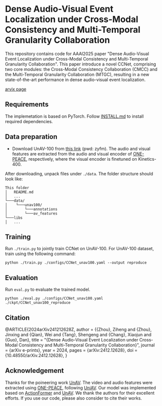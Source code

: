 # Dense Audio-Visual Event Localization under Cross-Modal Consistency and Multi-Temporal Granularity Collaboration
This repository contains code for AAAI2025 paper "Dense Audio-Visual Event Localization under Cross-Modal Consistency and Multi-Temporal Granularity Collaboration". This paper introduce a novel CCNet, comprising two core modules: the Cross-Modal Consistency Collaboration (CMCC) and the Multi-Temporal Granularity Collaboration (MTGC), resulting in a new state-of-the-art performance in dense audio-visual event localization.

[arvix page](https://arxiv.org/abs/2412.12628)

## Requirements
The implemetation is based on PyTorch. Follow [INSTALL.md](INSTALL.md) to install required dependencies.

## Data preparation
<!-- #### Download features and annotations -->
- Download UnAV-100 from [this link](https://pan.baidu.com/s/1uBRdq6mXTfnRODMbZ0-QnA?pwd=zyfm) (pwd: zyfm).  The audio and visual features are extracted from the audio and visual encoder of [ONE-PEACE](https://github.com/OFA-Sys/ONE-PEACE), respectively, where the visual encoder is finetuned on Kinetics-400.  

After downloading, unpack files under `./data`. The folder structure should look like:
```
This folder
│   README.md
│   ...  
└───data/
│    └───unav100/
│    	 └───annotations
│    	 └───av_features  
└───libs
│   ...
```

## Training 
Run `./train.py` to jointly train CCNet on UnAV-100.
For UnAV-100 dataset, train using the following command:
```
python ./train.py ./configs/CCNet_unav100.yaml --output reproduce
```

## Evaluation
Run ```eval.py``` to evaluate the trained model. 
```
python ./eval.py ./configs/CCNet_unav100.yaml ./ckpt/CCNet_unav100_reproduce
```

## Citation
@ARTICLE{2024arXiv241212628Z,
       author = {{Zhou}, Ziheng and {Zhou}, Jinxing and {Qian}, Wei and {Tang}, Shengeng and {Chang}, Xiaojun and {Guo}, Dan},
        title = "{Dense Audio-Visual Event Localization under Cross-Modal Consistency and Multi-Temporal Granularity Collaboration}",
      journal = {arXiv e-prints},
         year = 2024,
        pages = {arXiv:2412.12628},
          doi = {10.48550/arXiv.2412.12628},
}

## Acknowledgement
Thanks for the poineering work [UnAV](https://github.com/ttgeng233/UnAV). The video and audio features were extracted using [ONE-PEACE](https://github.com/OFA-Sys/ONE-PEACE), following [UniAV](https://github.com/ttgeng233/UniAV). Our model was implemented based on [ActionFormer](https://github.com/happyharrycn/actionformer_release) and [UnAV](https://github.com/ttgeng233/UnAV). We thank the authors for their excellent efforts. If you use our code, please also consider to cite their works.
